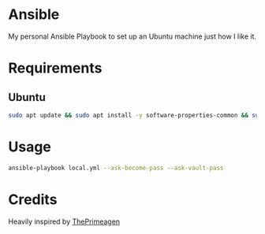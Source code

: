 # Ansible

My personal Ansible Playbook to set up an Ubuntu machine just how I like it.

# Requirements

## Ubuntu

```bash
sudo apt update && sudo apt install -y software-properties-common && sudo apt-add-repository -y ppa:ansible/ansible && sudo apt-add-repository -y ppa:neovim-ppa/unstable && sudo apt update && sudo apt install -y curl git ansible build-essential neovim
```

# Usage

```bash
ansible-playbook local.yml --ask-become-pass --ask-vault-pass
```

# Credits

Heavily inspired by [ThePrimeagen](https://github.com/ThePrimeagen/ansible/)

